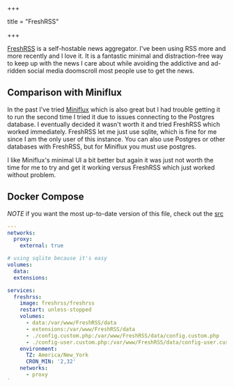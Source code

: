 +++

title = "FreshRSS"

+++

[FreshRSS](https://github.com/FreshRSS/FreshRSS) is a self-hostable news aggregator. I've been using RSS more and more recently and I love it. It is a fantastic minimal and distraction-free way to keep up with the news I care about while avoiding the addictive and ad-ridden social media doomscroll most people use to get the news.

## Comparison with Miniflux

In the past I've tried [Miniflux](https://miniflux.app/) which is also great but I had trouble getting it to run the second time I tried it due to issues connecting to the Postgres database. I eventually decided it wasn't worth it and tried FreshRSS which worked immediately. FreshRSS let me just use sqlite, which is fine for me since I am the only user of this instance. You can also use Postgres or other databases with FreshRSS, but for Miniflux you must use postgres.

I like Miniflux's minimal UI a bit better but again it was just not worth the time for me to try and get it working versus FreshRSS which just worked without problem.

## Docker Compose 

*NOTE* if you want the most up-to-date version of this file, check out the [src](https://github.com/scottross123/home-server/blob/master/apps/freshrss/compose.yaml)

```yaml
---
networks:
  proxy:
    external: true

# using sqlite because it's easy
volumes:
  data:
  extensions:

services:
  freshrss:
    image: freshrss/freshrss
    restart: unless-stopped
    volumes:
      - data:/var/www/FreshRSS/data
      - extensions:/var/www/FreshRSS/data
      - ./config.custom.php:/var/www/FreshRSS/data/config.custom.php
      - ./config-user.custom.php:/var/www/FreshRSS/data/config-user.custom
    environment:
      TZ: America/New_York
      CRON_MIN: '2,32'
    networks:
      - proxy
`


